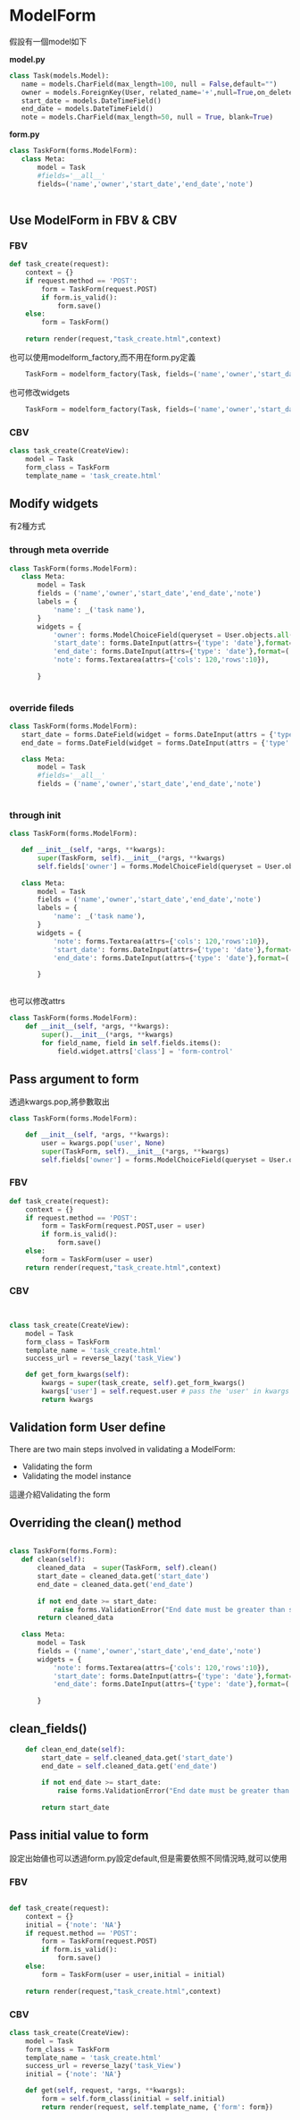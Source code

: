 # ModelForm



假設有一個model如下

**model.py**

 ```python 
class Task(models.Model):    
    name = models.CharField(max_length=100, null = False,default="")    
    owner = models.ForeignKey(User, related_name='+',null=True,on_delete=models.CASCADE,blank=True)
    start_date = models.DateTimeField()	
    end_date = models.DateTimeField()	
    note = models.CharField(max_length=50, null = True, blank=True)
 ```

**form.py**
 ```python 
class TaskForm(forms.ModelForm):   
    class Meta:
        model = Task     
        #fields='__all__'        
        fields=('name','owner','start_date','end_date','note')	
    
```

## Use ModelForm in FBV & CBV

### FBV
```python 
def task_create(request):    
    context = {}    
    if request.method == 'POST':        
        form = TaskForm(request.POST)
        if form.is_valid():  
            form.save()
    else:
        form = TaskForm()
    
    return render(request,"task_create.html",context)

``` 
也可以使用modelform_factory,而不用在form.py定義

```python 
    TaskForm = modelform_factory(Task, fields=('name','owner','start_date','end_date','note'))   
``` 
也可修改widgets

```python 
    TaskForm = modelform_factory(Task, fields=('name','owner','start_date','end_date','note'),widgets={'note': forms.Textarea(attrs={'cols': 120,'rows':10})})
``` 

### CBV

```python 		
class task_create(CreateView):
    model = Task
    form_class = TaskForm	
    template_name = 'task_create.html'
```  

## Modify widgets
有2種方式

### through meta override

 ```python 
class TaskForm(forms.ModelForm):    
    class Meta:
        model = Task
        fields = ('name','owner','start_date','end_date','note')	
        labels = {
            'name': _('task name'),
        }
        widgets = { 
            'owner': forms.ModelChoiceField(queryset = User.objects.all()),
            'start_date': forms.DateInput(attrs={'type': 'date'},format=('%Y-%m-%d'))),
            'end_date': forms.DateInput(attrs={'type': 'date'},format=('%Y-%m-%d'))),
            'note': forms.Textarea(attrs={'cols': 120,'rows':10}),
           
		}       
    
```    

### override fileds
 ```python 
class TaskForm(forms.ModelForm):   
    start_date = forms.DateField(widget = forms.DateInput(attrs = {'type': 'date'},format=('%Y-%m-%d')))	
    end_date = forms.DateField(widget = forms.DateInput(attrs = {'type': 'date'},format=('%Y-%m-%d')))

    class Meta:
        model = Task     
        #fields='__all__'        
        fields = ('name','owner','start_date','end_date','note')	
    
```


    
### through init

 ```python 
class TaskForm(forms.ModelForm):   

    def __init__(self, *args, **kwargs):       
        super(TaskForm, self).__init__(*args, **kwargs)      
        self.fields['owner'] = forms.ModelChoiceField(queryset = User.objects.filter(first_name = 'Jame'))
        
    class Meta:
        model = Task
        fields = ('name','owner','start_date','end_date','note')	
        labels = {
            'name': _('task name'),
        }
        widgets = { 
            'note': forms.Textarea(attrs={'cols': 120,'rows':10}),
            'start_date': forms.DateInput(attrs={'type': 'date'},format=('%Y-%m-%d'))),
            'end_date': forms.DateInput(attrs={'type': 'date'},format=('%Y-%m-%d'))),
           
		}      
    
```        

也可以修改attrs
```python 
class TaskForm(forms.ModelForm):   
    def __init__(self, *args, **kwargs):
        super().__init__(*args, **kwargs)
        for field_name, field in self.fields.items():
            field.widget.attrs['class'] = 'form-control'
```        



## Pass argument to form 

透過kwargs.pop,將參數取出

```python 
class TaskForm(forms.ModelForm):   

    def __init__(self, *args, **kwargs):
        user = kwargs.pop('user', None)     
        super(TaskForm, self).__init__(*args, **kwargs)      
        self.fields['owner'] = forms.ModelChoiceField(queryset = User.objects.filter( first_name = user.first_name)) 
```      
    
### FBV 

```python 
def task_create(request):    
    context = {}    
    if request.method == 'POST':        
        form = TaskForm(request.POST,user = user)
        if form.is_valid():  
            form.save()
    else:
        form = TaskForm(user = user)    
    return render(request,"task_create.html",context)

```   

### CBV 

```python 

		
class task_create(CreateView):
    model = Task
    form_class = TaskForm	
    template_name = 'task_create.html'
    success_url = reverse_lazy('task_View')

    def get_form_kwargs(self):
        kwargs = super(task_create, self).get_form_kwargs()
        kwargs['user'] = self.request.user # pass the 'user' in kwargs
        return kwargs   
```   

## Validation form User define 
There are two main steps involved in validating a ModelForm:
<ul>
    <li>Validating the form</li>
    <li>Validating the model instance</li>
</ul>
這邊介紹Validating the form

## Overriding the clean() method

 ```python 
 
class TaskForm(forms.Form):   
    def clean(self):          
        cleaned_data  = super(TaskForm, self).clean()  
        start_date = cleaned_data.get('start_date') 
        end_date = cleaned_data.get('end_date') 
        
        if not end_date >= start_date:     
            raise forms.ValidationError("End date must be greater than start date")
        return cleaned_data     
    
    class Meta:
        model = Task
        fields = ('name','owner','start_date','end_date','note')	       
        widgets = { 
            'note': forms.Textarea(attrs={'cols': 120,'rows':10}),
            'start_date': forms.DateInput(attrs={'type': 'date'},format=('%Y-%m-%d'))),
            'end_date': forms.DateInput(attrs={'type': 'date'},format=('%Y-%m-%d'))),
           
		}  
```
## clean_fields()

```python  
    def clean_end_date(self):           
        start_date = self.cleaned_data.get('start_date') 
        end_date = self.cleaned_data.get('end_date') 
  
        if not end_date >= start_date:    
            raise forms.ValidationError("End date must be greater than start date")
            
        return start_date 
```



## Pass initial value to form 
設定出始値也可以透過form.py設定default,但是需要依照不同情況時,就可以使用


### FBV 

```python 

def task_create(request):    
    context = {}
    initial = {'note': 'NA'}
    if request.method == 'POST':        
        form = TaskForm(request.POST)
        if form.is_valid():  
            form.save()
    else:
        form = TaskForm(user = user,initial = initial)
    
    return render(request,"task_create.html",context)

```   

### CBV 

```python 		
class task_create(CreateView):
    model = Task
    form_class = TaskForm	
    template_name = 'task_create.html'
    success_url = reverse_lazy('task_View')
    initial = {'note': 'NA'}

    def get(self, request, *args, **kwargs):
        form = self.form_class(initial = self.initial)
        return render(request, self.template_name, {'form': form})        

```  










    
    
    
    
    
    
    